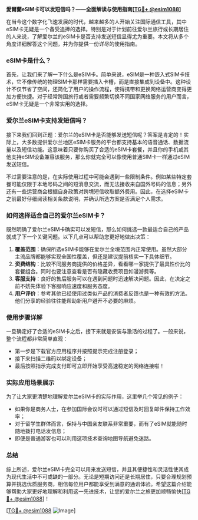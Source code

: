 **愛爾蘭eSIM卡可以发短信吗？——全面解读与使用指南[[TG💪+ @esim1088](https://t.me/s/esim1088)]**

在当今这个数字化飞速发展的时代，越来越多的人开始关注国际通信工具，其中eSIM卡无疑是一个备受追捧的选择。特别是对于计划前往爱尔兰旅行或长期居住的人来说，了解爱尔兰的eSIM卡是否支持发送短信显得尤为重要。本文将从多个角度详细解答这个问题，并为你提供一份详尽的使用指南。

### eSIM卡是什么？

首先，让我们来了解一下什么是eSIM卡。简单来说，eSIM是一种嵌入式SIM卡技术，它不像传统的物理SIM卡那样需要插入卡槽，而是直接集成到设备中。这种设计不仅节省了空间，还简化了用户的操作流程，使得携带和更换网络运营商变得更加方便快捷。对于经常跨国旅行或者需要频繁切换不同国家网络服务的用户而言，eSIM卡无疑是一个非常实用的选择。

### 爱尔兰eSIM卡支持发短信吗？

接下来我们回到正题：爱尔兰的eSIM卡是否能够发送短信呢？答案是肯定的！实际上，大多数提供爱尔兰地区eSIM卡服务的平台都支持基本的语音通话、数据流量以及短信功能。这意味着只要你购买了合适的eSIM卡套餐，并且你的手机或其他支持eSIM设备兼容该服务，那么你就完全可以像使用普通SIM卡一样通过eSIM发送短信。

不过需要注意的是，在实际使用过程中可能会遇到一些限制条件。例如某些特定套餐可能仅限于本地号码之间的短消息交流，而无法接收来自国外号码的信息；另外还有一些运营商会根据自身政策对跨境短信收取额外费用。因此，在选择eSIM卡之前最好仔细阅读相关条款说明，并确认所选方案是否满足个人需求。

### 如何选择适合自己的爱尔兰eSIM卡？

既然明确了爱尔兰eSIM卡确实可以发短信，那么如何挑选一款最适合自己的产品就成了下一个关键问题。以下几点可以帮助您更好地做出决策：

1. **覆盖范围**：确保所选eSIM卡能够在爱尔兰全境范围内正常使用。虽然大部分主流品牌都能够实现全国性覆盖，但还是建议提前核实一下具体细节。
2. **资费结构**：比较不同服务商提供的价格差异，看看哪一家提供了最具性价比的套餐组合。同时也要注意查看是否有隐藏收费项目如漫游费等。
3. **客服支持**：良好的售后服务可以在遇到问题时迅速解决问题。因此，在决定之前不妨先体验下客服响应速度和服务态度。
4. **用户评价**：参考其他已经使用过类似产品的消费者反馈也是一种有效的方法。他们分享的经验往往能帮助新用户避开不必要的麻烦。

### 使用步骤详解

一旦确定好了合适的eSIM卡之后，接下来就是安装与激活的过程了。一般来说，整个流程都非常简单直观：
- 第一步是下载官方应用程序并按照提示完成注册登录；
- 接下来扫描二维码以绑定设备；
- 最后按照指示完成支付即可立即开始享受高速稳定的网络连接啦！

### 实际应用场景展示

为了让大家更清楚地理解爱尔兰eSIM卡的实际作用，这里举几个常见的例子：
- 如果你是商务人士，在参加国际会议时可以通过短信及时回复邮件保持工作效率；
- 对于留学生群体而言，保持与中国亲友联系非常重要，而有了eSIM就能随时随地拨打电话发信息；
- 即便是普通游客也可以利用这项技术查询地图导航避免迷路。

### 总结

综上所述，爱尔兰eSIM卡完全可以用来发送短信，并且其便捷性和灵活性使其成为现代生活中不可或缺的一部分。无论是短期访问还是长期居住，只要合理规划预算并挑选优质服务商，相信每位用户都能享受到满意的通讯体验。希望这篇介绍能够帮助大家更好地理解和利用这一先进技术，让您的爱尔兰之旅更加顺畅愉快[[TG💪+ @esim1088](https://t.me/s/esim1088)]！

[[TG💪+ @esim1088](https://t.me/s/esim1088) ![Image](https://i.postimg.cc/4NQfJmqS/Snipaste-2025-05-13-00-14-12.png)]